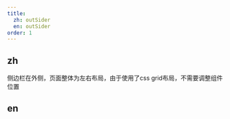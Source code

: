 ```yaml
---
title:
  zh: outSider
  en: outSider
order: 1
---
```


## zh

侧边栏在外侧，页面整体为左右布局，由于使用了css grid布局，不需要调整组件位置

## en
